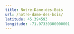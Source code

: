 ```yaml
---
title: Notre-Dame-des-Bois
url: /notre-dame-des-bois/
latitude: 45.394593
longitude: -71.07330300000001
---
```

